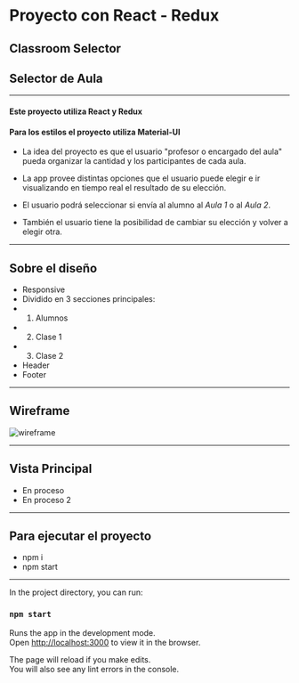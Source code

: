 # Proyecto con React - Redux
## Classroom Selector
## Selector de Aula

---------------------

#### Este proyecto utiliza React y Redux
#### Para los estilos el proyecto utiliza Material-UI

- La idea del proyecto es que el usuario "profesor o encargado del aula" pueda organizar la cantidad y los participantes de cada aula.

- La app provee distintas opciones que el usuario puede elegir e ir visualizando en tiempo real el resultado de su elección.

- El usuario podrá seleccionar si envía al alumno al *Aula 1* o al *Aula 2*.

- También el usuario tiene la posibilidad de cambiar su elección y volver a elegir otra.

---
## Sobre el diseño

- Responsive
- Dividido en 3 secciones principales:
- 1. Alumnos
- 2. Clase 1
- 3. Clase 2
- Header
- Footer

---

## Wireframe

![wireframe](/public/images/design-images/1.jpg)

---

## Vista Principal


- En proceso
- En proceso 2

---

## Para ejecutar el proyecto

- npm i
- npm start

---

In the project directory, you can run:

### `npm start`

Runs the app in the development mode.\
Open [http://localhost:3000](http://localhost:3000) to view it in the browser.

The page will reload if you make edits.\
You will also see any lint errors in the console.
